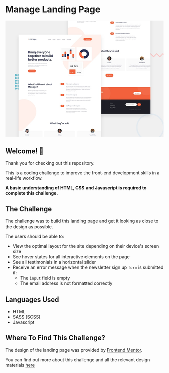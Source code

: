 # Manage Landing Page

![Design preview for the Manage landing page coding challenge](./design/desktop-preview.jpg)

## Welcome! 👋

Thank you for checking out this repository.

This is a coding challenge to improve the front-end development skills in a real-life workflow.

**A basic understanding of HTML, CSS and Javascript is required to complete this challenge.**

## The Challenge

The challenge was to build this landing page and get it looking as close to the design as possible.

The users should be able to:

- View the optimal layout for the site depending on their device's screen size
- See hover states for all interactive elements on the page
- See all testimonials in a horizontal slider
- Receive an error message when the newsletter sign up `form` is submitted if:
  - The `input` field is empty
  - The email address is not formatted correctly

## Languages Used

- HTML
- SASS (SCSS)
- Javascript

## Where To Find This Challenge?

The design of the landing page was provided by [Frontend Mentor](https://www.frontendmentor.io).

You can find out more about this challenge and all the relevant design materials [here](https://www.frontendmentor.io/challenges/manage-landing-page-SLXqC6P5)
